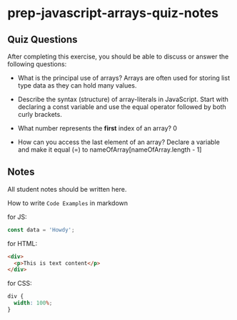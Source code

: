 # prep-javascript-arrays-quiz-notes

## Quiz Questions

After completing this exercise, you should be able to discuss or answer the following questions:

- What is the principal use of arrays?
  Arrays are often used for storing list type data as they can hold many values.

- Describe the syntax (structure) of array-literals in JavaScript.
  Start with declaring a const variable and use the equal operator followed by both curly brackets.

- What number represents the **first** index of an array?
  0

- How can you access the last element of an array?
  Declare a variable and make it equal (=) to nameOfArray[nameOfArray.length - 1]

## Notes

All student notes should be written here.

How to write `Code Examples` in markdown

for JS:

```javascript
const data = 'Howdy';
```

for HTML:

```html
<div>
  <p>This is text content</p>
</div>
```

for CSS:

```css
div {
  width: 100%;
}
```
